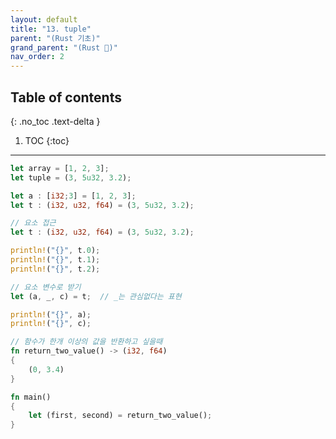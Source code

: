 ```yaml
---
layout: default
title: "13. tuple"
parent: "(Rust 기초)"
grand_parent: "(Rust 🦀)"
nav_order: 2
---
```


## Table of contents
{: .no_toc .text-delta }

1. TOC
{:toc}

---

```rust
let array = [1, 2, 3];
let tuple = (3, 5u32, 3.2);

let a : [i32;3] = [1, 2, 3];
let t : (i32, u32, f64) = (3, 5u32, 3.2);
```

```rust
// 요소 접근
let t : (i32, u32, f64) = (3, 5u32, 3.2);

println!("{}", t.0);
println!("{}", t.1);
println!("{}", t.2);
```

```rust
// 요소 변수로 받기
let (a, _, c) = t;  // _는 관심없다는 표현

println!("{}", a);
println!("{}", c);
```

```rust
// 함수가 한개 이상의 값을 반환하고 싶을때
fn return_two_value() -> (i32, f64)
{
    (0, 3.4)
}

fn main()
{
    let (first, second) = return_two_value();
}
```